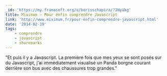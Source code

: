 ```yaml
---
_id: 'https://my.framasoft.org/u/borisschapira/?2NyUkg'
title: Miximum – Pour enfin comprendre Javascript
link: 'http://www.miximum.fr/pour-enfin-comprendre-javascript.html'
date: '2014-02-19'
tags:
    - comprendre
    - javascript
    - sharemarks
---
```


<div class="markdown"><p>&quot;Et puis il y a Javascript. La première fois que mes yeux se sont posés sur du Javascript, j'ai immédiatement visualisé un Panda borgne courant derrière son bus avec des chaussures trop grandes.&quot;
</p></div>
